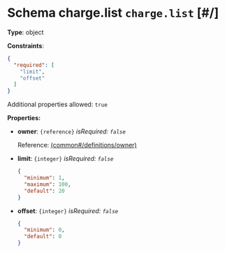 # Schema charge.list `charge.list`  [#/]


**Type**: object





**Constraints**:

```json
{
  "required": [
    "limit",
    "offset"
  ]
}
```


Additional properties allowed: `true`


**Properties:**


 - **owner**: `{reference}` *isRequired: `false`* 
    
    Reference: <a href="common.md#/definitions/owner">  (common#/definitions/owner)</a>
    
 - **limit**: `{integer}` *isRequired: `false`* 
    ```json
    {
      "minimum": 1,
      "maximum": 100,
      "default": 20
    }
    ```
    
 - **offset**: `{integer}` *isRequired: `false`* 
    ```json
    {
      "minimum": 0,
      "default": 0
    }
    ```
    
